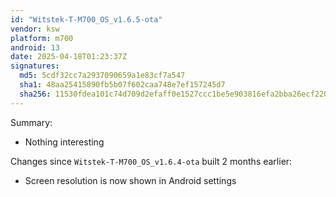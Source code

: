```yaml
---
id: "Witstek-T-M700_OS_v1.6.5-ota"
vendor: ksw
platform: m700
android: 13
date: 2025-04-18T01:23:37Z
signatures:
  md5: 5cdf32cc7a2937090659a1e83cf7a547
  sha1: 48aa25415890fb5b07f602caa748e7ef157245d7
  sha256: 11530fdea101c74d709d2efaff0e1527ccc1be5e903816efa2bba26ecf2207f0
---
```

Summary:
- Nothing interesting

Changes since `Witstek-T-M700_OS_v1.6.4-ota` built 2 months earlier:
- Screen resolution is now shown in Android settings
